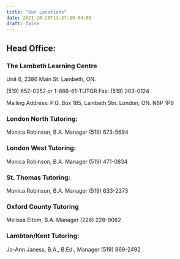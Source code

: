 ```yaml
---
title: "Our Locations"
date: 2021-10-28T13:37:39-04:00
draft: false
---
```


## Head Office:
### The Lambeth Learning Centre
Unit 6, 2386 Main St.
Lambeth, ON.

(519) 652-0252 or 1-866-61-TUTOR
Fax: (519) 203-0124

Mailing Address:
P.O. Box 185, Lambeth Stn.
London, ON.
N6P 1P9 

### London North Tutoring:
Monica Robinson, B.A.
Manager
(519) 673-5694

### London West Tutoring:
Monica Robinson, B.A.
Manager
(519) 471-0834

### St. Thomas Tutoring:
Monica Robinson, B.A.
Manager
(519) 633-2373

### Oxford County Tutoring
Melissa Eltom, B.A.
Manager
(226) 228-9062

### Lambton/Kent Tutoring:
Jo-Ann Janess, B.A., B.Ed.,
Manager
(519) 869-2492